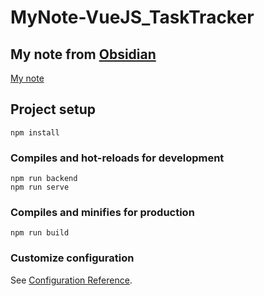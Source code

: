 # MyNote-VueJS_TaskTracker

## My note from [Obsidian](https://obsidian.md/)

[My note](https://github.com/Wolowit/MyNote-VueJS_TaskTracker/blob/main/myNote/myNote.md)

## Project setup

```
npm install
```

### Compiles and hot-reloads for development

```
npm run backend
npm run serve
```

### Compiles and minifies for production

```
npm run build
```

### Customize configuration

See [Configuration Reference](https://cli.vuejs.org/config/).
